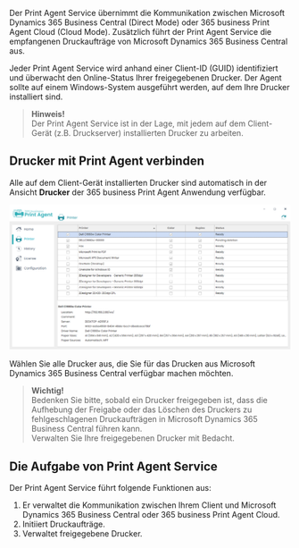 Der Print Agent Service übernimmt die Kommunikation zwischen Microsoft Dynamics 365 Business Central (Direct Mode) oder 365 business Print Agent Cloud (Cloud Mode). Zusätzlich führt der Print Agent Service die empfangenen Druckaufträge von Microsoft Dynamics 365 Business Central aus.

Jeder Print Agent Service wird anhand einer Client-ID (GUID) identifiziert und überwacht den Online-Status Ihrer freigegebenen Drucker. 
Der Agent sollte auf einem Windows-System ausgeführt werden, auf dem Ihre Drucker installiert sind.

> **Hinweis!**<br>Der Print Agent Service ist in der Lage, mit jedem auf dem Client-Gerät (z.B. Druckserver) installierten Drucker zu arbeiten.

## Drucker mit Print Agent verbinden

Alle auf dem Client-Gerät installierten Drucker sind automatisch in der Ansicht **Drucker** der 365 business Print Agent Anwendung verfügbar.

![Shared Printer](/assets/images/365-business-print-agent/ad01eb85658694c75716cb5dbce514bd3763fb94b48e505c0288c2bcf8638737.png)  

Wählen Sie alle Drucker aus, die Sie für das Drucken aus Microsoft Dynamics 365 Business Central verfügbar machen möchten.

> **Wichtig!**<br>Bedenken Sie bitte, sobald ein Drucker freigegeben ist, dass die Aufhebung der Freigabe oder das Löschen des Druckers zu fehlgeschlagenen Druckaufträgen in Microsoft Dynamics 365 Business Central führen kann.<br>Verwalten Sie Ihre freigegebenen Drucker mit Bedacht.

## Die Aufgabe von Print Agent Service

Der Print Agent Service führt folgende Funktionen aus:

 1. Er verwaltet die Kommunikation zwischen Ihrem Client und Microsoft Dynamics 365 Business Central oder 365 business Print Agent Cloud.
 2. Initiiert Druckaufträge.
 3. Verwaltet freigegebene Drucker.

